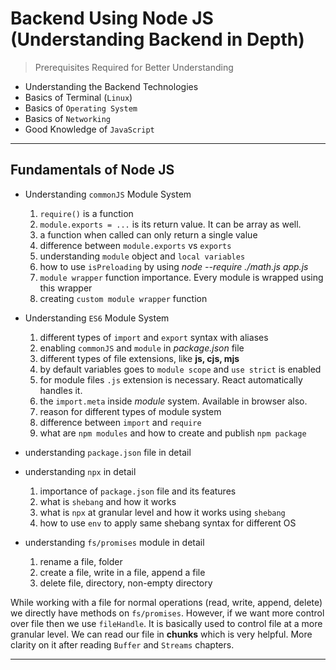 # Backend Using Node JS (Understanding Backend in Depth)

> Prerequisites Required for Better Understanding

- Understanding the Backend Technologies
- Basics of Terminal (`Linux`)
- Basics of `Operating System`
- Basics of `Networking`
- Good Knowledge of `JavaScript`

---

## Fundamentals of Node JS

- Understanding `commonJS` Module System

  1. `require()` is a function
  2. `module.exports = ...` is its return value. It can be array as well.
  3. a function when called can only return a single value
  4. difference between `module.exports` vs `exports`
  5. understanding `module` object and `local variables`
  6. how to use `isPreloading` by using _node --require ./math.js app.js_
  7. `module wrapper` function importance. Every module is wrapped using this wrapper
  8. creating `custom module wrapper` function

- Understanding `ES6` Module System

  1. different types of `import` and `export` syntax with aliases
  2. enabling `commonJS` and `module` in _package.json_ file
  3. different types of file extensions, like **js, cjs, mjs**
  4. by default variables goes to `module scope` and `use strict` is enabled
  5. for module files `.js` extension is necessary. React automatically handles it.
  6. the `import.meta` inside _module_ system. Available in browser also.
  7. reason for different types of module system
  8. difference between `import` and `require`
  9. what are `npm modules` and how to create and publish `npm package`

- understanding `package.json` file in detail

- understanding `npx` in detail

  1. importance of `package.json` file and its features
  2. what is `shebang` and how it works
  3. what is `npx` at granular level and how it works using `shebang`
  4. how to use `env` to apply same shebang syntax for different OS

- understanding `fs/promises` module in detail
  1. rename a file, folder
  2. create a file, write in a file, append a file
  3. delete file, directory, non-empty directory

While working with a file for normal operations (read, write, append, delete) we directly have methods on `fs/promises`. However, if we want more control over file then we use `fileHandle`. It is basically used to control file at a more granular level. We can read our file in **chunks** which is very helpful. More clarity on it after reading `Buffer` and `Streams` chapters.

---
